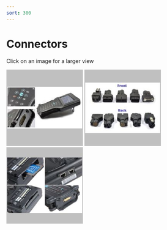 ```yaml
---
sort: 300
---
```

# Connectors

Click on an image for a larger view

[![](connectors_01_t.jpg)](connectors_01.png)
[![](connectors_02_t.jpg)](connectors_02.png)
[![](connectors_03_t.jpg)](connectors_03.png)
